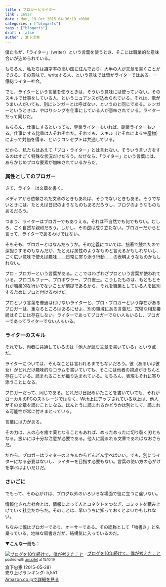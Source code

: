 ```yaml
---
title : ブロガーとライター
link : 16937
date : Mon, 19 Oct 2015 04:36:19 +0000
categories : ["blogarts"]
tags : ["blogarts"]
draft : false
author : 倉下忠憲
---
```


僕たちが、「ライター」（writer）という言葉を使うとき、そこには職業的な意味合いが込められている。

もちろん、私たちは識字率の高い国に住んでおり、大半の人が文章を書くことができる。その意味で、writeする人、という意味では皆がライターではある。一億総ライター社会。

でも、ライターという言葉を使うときは、そういう意味には使っていない。そのスキルで仕事をしている人、というニュアンスが込められている。それは、歌がうまい人がいても、別にシンガーとは呼ばない、というのと同じである。シンガーというときは、やはりシングを仕事にしている人が意味されている。ライターだって同じだ。

もちろん、仕事にするといっても、専業ライターもいれば、副業ライターもいる。仕事にする比重は人それぞれだ。それでも、スキル（とそれによる生産物）によって対価を得る、というコンセプトは共通している。

だから、私たちはあえて「プロ・ライター」とは言わない。そういう言い方をするのはすごく特殊な状況だけだろう。なぜなら、「ライター」という言葉には、あらかじめプロな要素が加味されているからだ。

<H3>属性としてのブロガー</H3>

さて、ライターは文章を書く。

メディアから依頼された文章のときもあれば、そうでないときもある。そうでないときには、たとえば日記のようなものもあるだろうし、ブログのようなものもあるだろう。

つまり、ライターはブロガーでもありえる。それは不自然でも何でもない。むしろ、ごく自然な親和だろう。しかし、その逆は成り立たない。ブロガーだからと言って、ライターであるわけではない。

そもそも、ブロガーとはなんだろうか。その定義については、拙著で触れたので深掘りするのもなんだが、たとえば属性のようなものと言えるかもしれないし、ごく広い意味で使えば趣味＿＿日常に寄り添う行動＿＿の表明ようなものかもしれない。

プロ・ブロガーという言葉がある。ここではわざわざプロという言葉が使われている。プロゴルファー、プロボウラー、プロ雀士。こうしたものは、もともとそれが職業的な行いでないことが前提であるから、それを職業としている人を区別するためにプロと付けるわけだ。

プロという言葉を普通は付けないライターと、プロ・ブロガーという存在があるブロガーは、重なるところはあるにせよ、別の領域にある言葉だ。完璧な相互接続はそこには存在しない。ライターであってブロガーでない人もいるし、ブロガーであってライターでない人もいる。

<H3>ライターのスキル</H3>

それでも、両者に共通しているのは「他人が読む文章を書いている」という点だ。

ライターについては、そんなことは言われるまでもないだろう。彼（あるいは彼女）がどれだけ趣味的なコラムを書いていても、そこには他者の視点がきちんと存在している。読まれることが織り込まれている。もちろん、表現もそれに寄り添うことになる。

ブロガーだって、同じである。どれだけ日記めいたことを書いていても、それがローカルのPCのストレージではなく、Web上にアップされている以上は、他人がその文章を読むことになる。ほんとうに読まれるかどうかは別として、読まれる可能性が常に付きまとっている。

言葉には力がある。

その力は、人の心を癒す薬となることもあれば、めっためったに切り裂く刃ともなる。扱いには十分な注意が必要である。他人に読まれる文章であればなおさらだ。

だから、ブロガーはライターのスキルからどんどん学べばいい。でも、別にライターになる必要はないし、ライターを目指す必要もない。言葉の使い方の心がけを学べばよいだけだ。

<H3>さいごに</H3>

でもって、その心がけは、ブログ以外のいろいろな場面で役に立つに違いない。

情報化された社会とは、情報によって人とコネクトをつなぎ、コミットを積み上げていく社会だからだ。そのことは、早いうちに知っておくとよいかもしれない。

ちなみに僕はブロガーであり、オーサーである。その総称として「物書き」と名乗っている。地味な肩書きだが、結構気に入っているのだ。

<strong>▼こんな一冊も：</strong>

<div class="amazlet-box" style="margin-bottom:0px;"><div class="amazlet-image" style="float:left;margin:0px 12px 1px 0px;"><a href="http://www.amazon.co.jp/exec/obidos/ASIN/B00YI05M1K/rashita1000-22/ref=nosim/" name="amazletlink" target="_blank"><img src="http://ecx.images-amazon.com/images/I/41qzGeKnNEL._SL160_.jpg" alt="ブログを10年続けて、僕が考えたこと" style="border: none;" /></a></div><div class="amazlet-info" style="line-height:120%; margin-bottom: 10px"><div class="amazlet-name" style="margin-bottom:10px;line-height:120%"><a href="http://www.amazon.co.jp/exec/obidos/ASIN/B00YI05M1K/rashita1000-22/ref=nosim/" name="amazletlink" target="_blank">ブログを10年続けて、僕が考えたこと</a><div class="amazlet-powered-date" style="font-size:80%;margin-top:5px;line-height:120%">posted with <a href="http://www.amazlet.com/" title="amazlet" target="_blank">amazlet</a> at 15.10.19</div></div><div class="amazlet-detail">倉下忠憲 (2015-05-28)<br />売り上げランキング: 5,551<br /></div><div class="amazlet-sub-info" style="float: left;"><div class="amazlet-link" style="margin-top: 5px"><a href="http://www.amazon.co.jp/exec/obidos/ASIN/B00YI05M1K/rashita1000-22/ref=nosim/" name="amazletlink" target="_blank">Amazon.co.jpで詳細を見る</a></div></div></div><div class="amazlet-footer" style="clear: left"></div></div>
